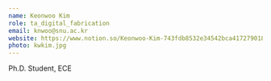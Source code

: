 ```yaml
---
name: Keonwoo Kim
role: ta_digital_fabrication
email: knwoo@snu.ac.kr
website: https://www.notion.so/Keonwoo-Kim-743fdb8532e34542bca4172790183849
photo: kwkim.jpg
---
```

Ph.D. Student, ECE